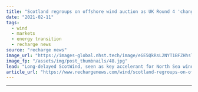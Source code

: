 ```yaml
---
title: "Scotland regroups on offshore wind auction as UK Round 4 'changes market dynamics overnight’"
date: "2021-02-11"
tags: 
  - wind
  - markets
  - energy transition
  - recharge news
source: "recharge news"
image_url: "https://images-global.nhst.tech/image/eGE5QkRsL2NYT1BFZHhsTnJsQ1RKVzF3Vkh4SFFHVGxSeTJTRGlRTmpkbz0=/nhst/binary/e456670bfa27054eb5b1bb1dca26db2c"
image_fp: "/assets/img/post_thumbnails/48.jpg"
lead: "Long-delayed ScotWind, seen as key accelerant for North Sea wind build-out, heads for review on impact of new 'option fees' system used in recent British auction"
article_url: "https://www.rechargenews.com/wind/scotland-regroups-on-offshore-wind-auction-as-uk-round-4-changes-market-dynamics-overnight-/2-1-961827"
---
```


---
